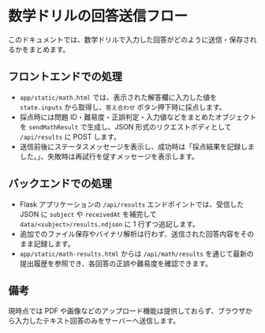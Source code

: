 # 数学ドリルの回答送信フロー

このドキュメントでは、数学ドリルで入力した回答がどのように送信・保存されるかをまとめます。

## フロントエンドでの処理

- `app/static/math.html` では、表示された解答欄に入力した値を `state.inputs` から取得し、`答え合わせ` ボタン押下時に採点します。
- 採点時には問題 ID・難易度・正誤判定・入力値などをまとめたオブジェクトを `sendMathResult` で生成し、JSON 形式のリクエストボディとして `/api/results` に POST します。
- 送信前後にステータスメッセージを表示し、成功時は「採点結果を記録しました。」、失敗時は再試行を促すメッセージを表示します。

## バックエンドでの処理

- Flask アプリケーションの `/api/results` エンドポイントでは、受信した JSON に `subject` や `receivedAt` を補完して `data/<subject>/results.ndjson` に 1 行ずつ追記します。
- 追加でのファイル保存やバイナリ解析は行わず、送信された回答内容をそのまま記録します。
- `app/static/math-results.html` からは `/api/math/results` を通じて最新の提出履歴を参照でき、各回答の正誤や難易度を確認できます。

## 備考

現時点では PDF や画像などのアップロード機能は提供しておらず、ブラウザから入力したテキスト回答のみをサーバーへ送信します。
